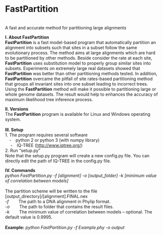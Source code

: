 # FastPartition
<br>A fast and accurate method for partitioning large alignments

<b>I.	About FastPartition</b>
<br><b>FastPartition</b> is a fast model-based program that automatically partition an alignment into subsets such that sites in a subset follow the same evolutionary process. The method aims at large alignments which are hard to be partitioned by other methods. Beside consider the rate at each site, <b>FastPartition</b> uses substitution model to properly group similar sites into subsets. Experiments on extremely large real datasets showed that <b>FastPartition</b> was better than other partitioning methods tested. In addition, <b>FastPartition</b> overcame the pitfall of site rates-based partitioning method that groups all invariant sites into one subset leading to incorrect trees.
<br>Using the <b>FastPartition</b> method will make it possible to partitioning large or whole genome datasets. The result would help to enhances the accuracy of maximum likelihood tree inference process.

<b>II.	Versions</b>
<br>The <b>FastPartition</b> program is available for Linux and Windows operating system.
<br><br>
<b>III.	Setup</b>
<br>1.	The program requires several software
<br>  - python 2 or python 3 (with numpy library)
<br>  - IQ-TREE (http://www.iqtree.org/)
<br>2.	Run “setup.py”
<br>Note that the setup.py program will create a new config.py file. You can directly edit the path of IQ-TREE in the config.py file.

<b>IV.	Commands</b>
<br><i>python FastPartition.py -f [alignment] -o [output_folder] -k [minimum value of correlation between models]</i>
<br><br>The partition scheme will be written to the file [output_directory]/[alignment].FINAL.nex
<br>  <i>-f</i>   The path to a DNA alignment in Phylip format.
<br>  <i>-o</i>   The path to folder that contains the result files.
<br>  <i>-k</i>   The minimum value of correlation between models – optional. The default value is 0.9995.
<br><bR><b>Example:</b> <i>python FastPartition.py -f Example.phy -o output</i>

